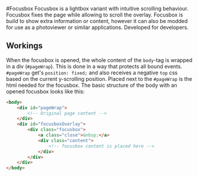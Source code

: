 #Focusbox
Focusbox is a lightbox variant with intuitive scrolling behaviour. Focusbox fixes the page while allowing to scroll the overlay. Focusbox is build to show extra information or content, however it can also be modded for use as a photoviewer or similar applications. Developed for developers.

## Workings
When the focusbox is opened, the whole content of the `body`-tag is wrapped in a div (`#pageWrap`). This is done in a way that protects all bound events. `#pageWrap` get's `position: fixed;` and also receives a negative `top` css based on the current y-scrolling position.
Placed next to the `#pageWrap` is the html needed for the focusbox. The basic structure of the body with an opened focusbox looks like this:

```html
<body>
	<div id="pageWrap">
		<!-- Original page content -->
	</div>
	<div id="focusboxOverlay">
		<div class="focusbox">
			<a class="close">&nbsp;</a>
			<div class="content">
				<!-- focusbox content is placed here -->
			</div>
		</div>
	</div>
</body>
```

